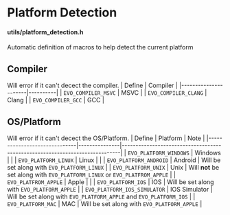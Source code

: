 # Platform Detection
#### utils/platform_detection.h

Automatic definition of macros to help detect the current platform


## Compiler
Will error if it can't decect the compiler.
| Define               | Compiler |
|----------------------|----------|
| `EVO_COMPILER_MSVC`  | MSVC     |
| `EVO_COMPILER_CLANG` | Clang    |
| `EVO_COMPILER_GCC`   | GCC      |

## OS/Platform
Will error if it can't decect the OS/Platform.
| Define                       | Platform      | Note                                                                        |
|------------------------------|---------------|-----------------------------------------------------------------------------|
| `EVO_PLATFORM_WINDOWS`       | Windows       |                                                                             |
| `EVO_PLATFORM_LINUX`         | Linux         |                                                                             |
| `EVO_PLATFORM_ANDROID`       | Android       | Will be set along with `EVO_PLATFORM_LINUX`								 |
| `EVO_PLATFORM_UNIX`          | Unix          | Will **not** be set along with `EVO_PLATFORM_LINUX` or `EVO_PLATFROM_APPLE` |
| `EVO_PLATFROM_APPLE`         | Apple         |               																 |
| `EVO_PLATFORM_IOS`           | IOS           | Will be set along with `EVO_PLATFORM_APPLE`								 |
| `EVO_PLATFORM_IOS_SIMULATOR` | IOS Simulator | Will be set along with `EVO_PLATFORM_APPLE` and `EVO_PLATFORM_IOS`          |
| `EVO_PLATFORM_MAC`           | MAC           | Will be set along with `EVO_PLATFORM_APPLE`                                 |


